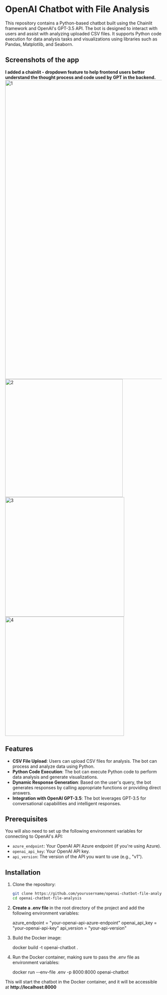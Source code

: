 # OpenAI Chatbot with File Analysis

This repository contains a Python-based chatbot built using the Chainlit framework and OpenAI's GPT-3.5 API. The bot is designed to interact with users and assist with analyzing uploaded CSV files. It supports Python code execution for data analysis tasks and visualizations using libraries such as Pandas, Matplotlib, and Seaborn.

## Screenshots of the app
**I added a chainlit - dropdown feature to help frontend users better understand the thought process and code used by GPT in the backend.**
<img width="958" alt="1" src="https://github.com/user-attachments/assets/35e054f7-8716-4c21-b4b4-9ed13b21757e">
<img width="378" alt="2" src="https://github.com/user-attachments/assets/7c7b42a8-6274-48dd-b195-650292537d69">
<img width="383" alt="3" src="https://github.com/user-attachments/assets/8bf7bcdd-a4a6-4d80-9534-82ac930e2a79">
<img width="382" alt="4" src="https://github.com/user-attachments/assets/6b6e9482-e1da-4936-ab25-b81e200efae8">

## Features

- **CSV File Upload**: Users can upload CSV files for analysis. The bot can process and analyze data using Python.
- **Python Code Execution**: The bot can execute Python code to perform data analysis and generate visualizations.
- **Dynamic Response Generation**: Based on the user's query, the bot generates responses by calling appropriate functions or providing direct answers.
- **Integration with OpenAI GPT-3.5**: The bot leverages GPT-3.5 for conversational capabilities and intelligent responses.

## Prerequisites

You will also need to set up the following environment variables for connecting to OpenAI's API:

- `azure_endpoint`: Your OpenAI API Azure endpoint (if you're using Azure).
- `openai_api_key`: Your OpenAI API key.
- `api_version`: The version of the API you want to use (e.g., "v1").

## Installation

1. Clone the repository:

   ```bash
   git clone https://github.com/yourusername/openai-chatbot-file-analysis.git
   cd openai-chatbot-file-analysis

2. **Create a .env file** in the root directory of the project and add the following environment variables:

    azure_endpoint = "your-openai-api-azure-endpoint"
    openai_api_key = "your-openai-api-key"
    api_version = "your-api-version"

3. Build the Docker image:

    docker build -t openai-chatbot .

4. Run the Docker container, making sure to pass the .env file as environment variables:

    docker run --env-file .env -p 8000:8000 openai-chatbot

This will start the chatbot in the Docker container, and it will be accessible at **http://localhost:8000**
